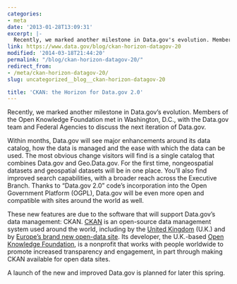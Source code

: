 ```yaml
---
categories:
- meta
date: '2013-01-28T13:09:31'
excerpt: |-
  Recently, we marked another milestone in Data.gov's evolution. Members of the Open Knowledge Foundation met in Washington, D.C., with the Data.gov team and Federal Agencies to discuss the next iteration of Data.gov. Within months, Data.gov will see major enhancements around…
link: https://www.data.gov/blog/ckan-horizon-datagov-20
modified: '2014-03-18T21:44:20'
permalink: "/blog/ckan-horizon-datagov-20/"
redirect_from:
- /meta/ckan-horizon-datagov-20/
slug: uncategorized__blog__ckan-horizon-datagov-20

title: 'CKAN: the Horizon for Data.gov 2.0'
---
```


Recently, we marked another milestone in Data.gov’s evolution. Members of the Open Knowledge Foundation met in Washington, D.C., with the Data.gov team and Federal Agencies to discuss the next iteration of Data.gov.

Within months, Data.gov will see major enhancements around its data catalog, how the data is managed and the ease with which the data can be used. The most obvious change visitors will find is a single catalog that combines Data.gov and Geo.Data.gov. For the first time, nongeospatial datasets and geospatial datasets will be in one place. You’ll also find improved search capabilities, with a broader reach across the Executive Branch. Thanks to “Data.gov 2.0” code’s incorporation into the Open Government Platform (OGPL), Data.gov will be even more open and compatible with sites around the world as well.

These new features are due to the software that will support Data.gov’s data management: CKAN. [CKAN](http://ckan.org/) is an open-source data management system used around the world, including by the [United Kingdom](http://data.gov.uk/) (U.K.) and by [Europe’s brand new open-data site](http://publicdata.eu/). Its developer, the U.K.-based [Open Knowledge Foundation](http://okfn.org/), is a nonprofit that works with people worldwide to promote increased transparency and engagement, in part through making CKAN available for open data sites.

A launch of the new and improved Data.gov is planned for later this spring.
